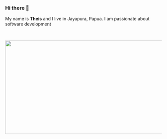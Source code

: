 ### Hi there 👋

My name is <b>Theis</b> and I live in Jayapura, Papua. I am passionate about software development

<br>
<p align="center">
  <img width="600" height="300" src="https://media.giphy.com/media/ZVik7pBtu9dNS/giphy.gif">
</p>

